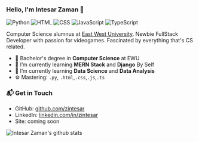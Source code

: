 ### Hello, I'm Intesar Zaman  👋

![Python](https://img.shields.io/badge/Python-Intermediate-blue)
![HTML](https://img.shields.io/badge/HTML-Expert-orange)
![CSS](https://img.shields.io/badge/CSS-Expert-blue)
![JavaScript](https://img.shields.io/badge/JavaScript-Intermediate-yellow)
![TypeScript](https://img.shields.io/badge/TypeScript-Beginer-lightgrey)

Computer Science alumnus at [East West University](https://www.ewubd.edu). Newbie FullStack Developer with passion for videogames. Fascinated by everything that's CS related. 

- 🔭 Bachelor's degree in **Computer Science** at EWU
- 🌱 I’m currently learning **MERN Stack** and **Django** By Self
- 🌱 I’m currently learning **Data Science** and **Data Analysis**
- ⚙️ Mastering: `.py`, `.html`,`.css`,`.js`,`.ts`

### 📬 Get in Touch

- GitHub: [github.com/zintesar][github]
- LinkedIn: [linkedin.com/in/zintesar][LinkedIn]
- Site: coming soon

<!--### 📚 Looking for my Resume? E-Mail me!-->

![Intesar Zaman's github stats](https://github-readme-stats.vercel.app/api?username=zintesar&show_icons=true&hide_border=true)


[github]: https://github.com/zintesar
[site]: https://zintesar.github.io
[LinkedIn]: https://www.linkedin.com/in/zintesar

<!--


inspirition from Federico Dondi
link: https://github.com/federico-dondi/federico-dondi


| <img align="center" src="https://github-readme-stats.vercel.app/api?username=zintesar&show_icons=true&include_all_commits=true&theme=buefy&hide_border=true" alt="Anurag's github stats" /></a> | <img align="center" src="https://github-readme-stats.vercel.app/api/top-langs/?username=zintesar&layout=compact&theme=buefy&hide_border=true" /></a> |
| ------------- | ------------- |



**zintesar/zintesar** is a ✨ _special_ ✨ repository because its `README.md` (this file) appears on your GitHub profile.

Here are some ideas to get you started:


- 🔭 I’m currently working on ...
- 🌱 I’m currently learning ...
- 👯 I’m looking to collaborate on ...
- 🤔 I’m looking for help with ...
- 💬 Ask me about ...
- 📫 How to reach me: ...
- 😄 Pronouns: ...
- ⚡ Fun fact: ...
-->
